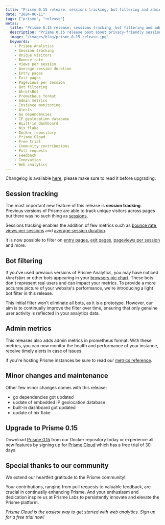 ```yaml
---
title: "Prisme 0.15 release: sessions tracking, bot filtering and admin metrics!"
date: "2024-06-11"
tags: ["prisme", "release"]
metas:
  title: "Prisme 0.15 release: sessions tracking, bot filtering and admin metrics!"
  description: "Prisme 0.15 release post about privacy-friendly session tracking, bot filtering and admin metrics!"
  image: "/images/blog/prisme-0.15-release.jpg"
  keywords:
    - Prisme Analytics
    - Session tracking
    - Unique visitors
    - Bounce rate
    - Views per session
    - Average session duration
    - Entry pages
    - Exit pages
    - Pageviews per session
    - Bot filtering
    - AhrefsBot
    - Prometheus format
    - Admin metrics
    - Instance monitoring
    - Alerts
    - Go dependencies
    - IP geolocation database
    - Built-in dashboard
    - Nix flake
    - Docker repository
    - Prisme Cloud
    - Free trial
    - Community contributions
    - Pull requests
    - Feedback
    - Innovation
    - Web analytics
---
```


Changelog is available [here](https://github.com/prismelabs/analytics/releases/tag/v0.15.0),
please make sure to read it before upgrading.

## Session tracking

The most important new feature of this release is **session tracking**. Previous
versions of Prisme are able to track unique visitors across pages but there was
no such thing as [sessions](/docs/reference/analytics-metrics#total-sessions-or-visits).

Sessions tracking enables the addition of few metrics such as [bounce rate](/docs/reference/analytics-metrics#bounce-rate),
[views per sessions](/docs/reference/analytics-metrics#views-per-session) and
[average session duration](/docs/reference/analytics-metrics#session-duration).

It is now possible to filter on [entry pages](/docs/reference/analytics-metrics#entry-pages),
[exit pages](/docs/reference/analytics-metrics#exit-pages),
[pageviews per session](/docs/reference/analytics-metrics#views-per-session) and
more.

## Bot filtering

If you've used previous versions of Prisme Analytics, you may have noticed
`AhrefsBot` or other bots appearing in your [browsers pie chart](/docs/reference/web-analytics-dashboard#browsers-1).
These bots don't represent real users and can impact your metrics. To provide a
more accurate picture of your website's performance, we're introducing a light
bot filter in this release.

This initial filter won't eliminate all bots, as it is a prototype. However, our
aim is to continually improve the filter over time, ensuring that only genuine
user activity is reflected in your analytics data.

## Admin metrics

This releases also adds admin metrics in prometheus format. With these metrics,
you can now monitor the health and performance of your instance, receive timely
alerts in case of issues.

If you're hosting Prisme instances be sure to read our [metrics reference](/docs/reference/admin-metrics).

## Minor changes and maintenance

Other few minor changes comes with this release:
* go dependencies got updated
* update of embedded IP geolocation database
* built-in dashboard got updated
* update of nix flake

## Upgrade to Prisme 0.15

Download [Prisme 0.15](https://hub.docker.com/r/prismelabs/analytics) from our
Docker repository today or experience all new features by signing up for
[Prisme Cloud](https://app.prismeanalytics.com/) which has a free trial of 30
days.

## Special thanks to our community

We extend our heartfelt gratitude to the Prisme community!

Your contributions, ranging from pull requests to valuable feedback, are crucial
in continually enhancing Prisme. And your enthusiasm and dedication inspire us
at Prisme Labs to persistently innovate and elevate the Prisme platform.

*[Prisme Cloud](https://app.prismeanalytics.com) is the easiest way to get
started with web analytics. Sign up for a free trial now!*

